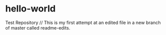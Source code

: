 # hello-world
Test Repository
// This is my first attempt at an edited file in a new branch of master called readme-edits.
